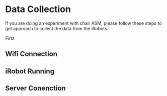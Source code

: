 # Data Collection

If you are doing an experiment with chair ASM, please follow these steps to get approach to collect the data from the iRobots.

First 

## Wifi Connection
## iRobot Running
## Server Conenction
